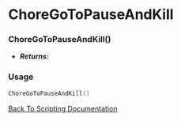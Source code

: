 # ChoreGoToPauseAndKill

### ChoreGoToPauseAndKill()
- ***Returns:*** 

### Usage

```Lua
ChoreGoToPauseAndKill()
```


[Back To Scripting Documentation](../README.md)
